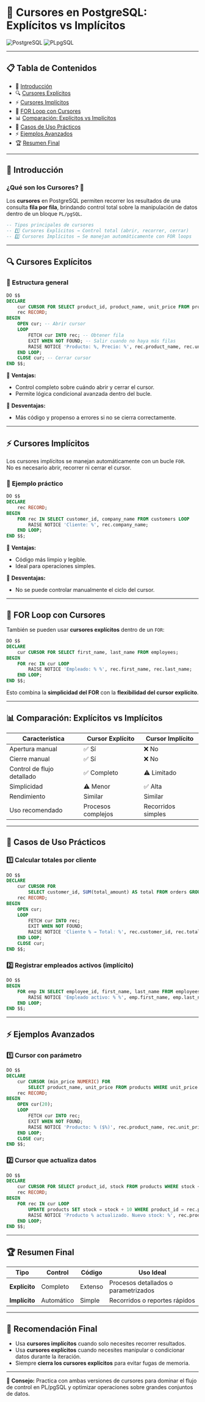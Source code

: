 # 🎯 Cursores en PostgreSQL: Explícitos vs Implícitos  

![PostgreSQL](https://img.shields.io/badge/PostgreSQL-Cursores-blue.svg)
![PLpgSQL](https://img.shields.io/badge/PL%252FpgSQL-Advanced-green.svg)

---

## 📋 Tabla de Contenidos
- 🎯 [Introducción](#-introducción)
- 🔍 [Cursores Explícitos](#-cursores-explícitos)
- ⚡ [Cursores Implícitos](#-cursores-implícitos)
- 🔄 [FOR Loop con Cursores](#-for-loop-con-cursores)
- 📊 [Comparación: Explícitos vs Implícitos](#-comparación-explícitos-vs-implícitos)
- 🎯 [Casos de Uso Prácticos](#-casos-de-uso-prácticos)
- ⚡ [Ejemplos Avanzados](#-ejemplos-avanzados)
- 🏆 [Resumen Final](#-resumen-final)

---

## 🎯 Introducción

### ¿Qué son los Cursores? 🤔
Los **cursores** en PostgreSQL permiten recorrer los resultados de una consulta **fila por fila**, brindando control total sobre la manipulación de datos dentro de un bloque `PL/pgSQL`.

```sql
-- Tipos principales de cursores
-- 1️⃣ Cursores Explícitos → Control total (abrir, recorrer, cerrar)
-- 2️⃣ Cursores Implícitos → Se manejan automáticamente con FOR loops
```

---

## 🔍 Cursores Explícitos

### 🧱 Estructura general
```sql
DO $$
DECLARE
    cur CURSOR FOR SELECT product_id, product_name, unit_price FROM products;
    rec RECORD;
BEGIN
    OPEN cur; -- Abrir cursor
    LOOP
        FETCH cur INTO rec; -- Obtener fila
        EXIT WHEN NOT FOUND; -- Salir cuando no haya más filas
        RAISE NOTICE 'Producto: %, Precio: %', rec.product_name, rec.unit_price;
    END LOOP;
    CLOSE cur; -- Cerrar cursor
END $$;
```

🔹 **Ventajas:**
- Control completo sobre cuándo abrir y cerrar el cursor.  
- Permite lógica condicional avanzada dentro del bucle.

🔹 **Desventajas:**
- Más código y propenso a errores si no se cierra correctamente.

---

## ⚡ Cursores Implícitos

Los cursores implícitos se manejan automáticamente con un bucle `FOR`.  
No es necesario abrir, recorrer ni cerrar el cursor.

### 🧩 Ejemplo práctico
```sql
DO $$
DECLARE
    rec RECORD;
BEGIN
    FOR rec IN SELECT customer_id, company_name FROM customers LOOP
        RAISE NOTICE 'Cliente: %', rec.company_name;
    END LOOP;
END $$;
```

🔹 **Ventajas:**
- Código más limpio y legible.  
- Ideal para operaciones simples.  

🔹 **Desventajas:**
- No se puede controlar manualmente el ciclo del cursor.

---

## 🔄 FOR Loop con Cursores

También se pueden usar **cursores explícitos** dentro de un `FOR`:

```sql
DO $$
DECLARE
    cur CURSOR FOR SELECT first_name, last_name FROM employees;
BEGIN
    FOR rec IN cur LOOP
        RAISE NOTICE 'Empleado: % %', rec.first_name, rec.last_name;
    END LOOP;
END $$;
```

Esto combina la **simplicidad del FOR** con la **flexibilidad del cursor explícito**.

---

## 📊 Comparación: Explícitos vs Implícitos

| Característica | Cursor Explícito | Cursor Implícito |
|-----------------|------------------|------------------|
| Apertura manual | ✅ Sí | ❌ No |
| Cierre manual | ✅ Sí | ❌ No |
| Control de flujo detallado | ✅ Completo | ⚠️ Limitado |
| Simplicidad | ⚠️ Menor | ✅ Alta |
| Rendimiento | Similar | Similar |
| Uso recomendado | Procesos complejos | Recorridos simples |

---

## 🎯 Casos de Uso Prácticos

### 1️⃣ Calcular totales por cliente
```sql
DO $$
DECLARE
    cur CURSOR FOR
        SELECT customer_id, SUM(total_amount) AS total FROM orders GROUP BY customer_id;
    rec RECORD;
BEGIN
    OPEN cur;
    LOOP
        FETCH cur INTO rec;
        EXIT WHEN NOT FOUND;
        RAISE NOTICE 'Cliente % → Total: %', rec.customer_id, rec.total;
    END LOOP;
    CLOSE cur;
END $$;
```

### 2️⃣ Registrar empleados activos (implícito)
```sql
DO $$
BEGIN
    FOR emp IN SELECT employee_id, first_name, last_name FROM employees WHERE status = 'ACTIVE' LOOP
        RAISE NOTICE 'Empleado activo: % %', emp.first_name, emp.last_name;
    END LOOP;
END $$;
```

---

## ⚡ Ejemplos Avanzados

### 1️⃣ Cursor con parámetro
```sql
DO $$
DECLARE
    cur CURSOR (min_price NUMERIC) FOR
        SELECT product_name, unit_price FROM products WHERE unit_price > min_price;
    rec RECORD;
BEGIN
    OPEN cur(20);
    LOOP
        FETCH cur INTO rec;
        EXIT WHEN NOT FOUND;
        RAISE NOTICE 'Producto: % ($%)', rec.product_name, rec.unit_price;
    END LOOP;
    CLOSE cur;
END $$;
```

### 2️⃣ Cursor que actualiza datos
```sql
DO $$
DECLARE
    cur CURSOR FOR SELECT product_id, stock FROM products WHERE stock < 10;
    rec RECORD;
BEGIN
    FOR rec IN cur LOOP
        UPDATE products SET stock = stock + 10 WHERE product_id = rec.product_id;
        RAISE NOTICE 'Producto % actualizado. Nuevo stock: %', rec.product_id, rec. stock + 10;
    END LOOP;
END $$;
```

---

## 🏆 Resumen Final

| Tipo | Control | Código | Uso Ideal |
|------|----------|---------|------------|
| **Explícito** | Completo | Extenso | Procesos detallados o parametrizados |
| **Implícito** | Automático | Simple | Recorridos o reportes rápidos |

---

## 🧩 Recomendación Final
- Usa **cursores implícitos** cuando solo necesites recorrer resultados.  
- Usa **cursores explícitos** cuando necesites manipular o condicionar datos durante la iteración.  
- Siempre **cierra los cursores explícitos** para evitar fugas de memoria.

---

🧠 **Consejo:** Practica con ambas versiones de cursores para dominar el flujo de control en PL/pgSQL y optimizar operaciones sobre grandes conjuntos de datos.
